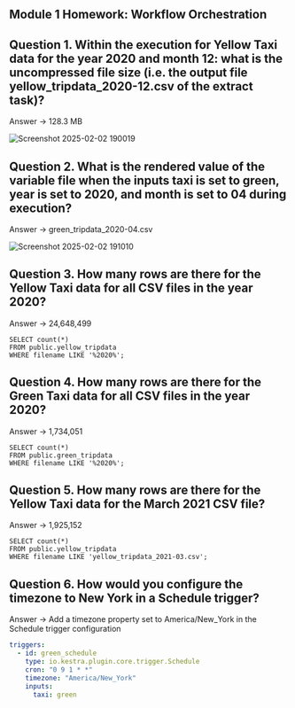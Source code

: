 ## Module 1 Homework: Workflow Orchestration

## Question 1. Within the execution for Yellow Taxi data for the year 2020 and month 12: what is the uncompressed file size (i.e. the output file yellow_tripdata_2020-12.csv of the extract task)?

Answer -> 128.3 MB

![Screenshot 2025-02-02 190019](https://github.com/user-attachments/assets/489d1291-a454-4072-b53f-d422d8537bbf)

## Question 2. What is the rendered value of the variable file when the inputs taxi is set to green, year is set to 2020, and month is set to 04 during execution?

Answer -> green_tripdata_2020-04.csv

![Screenshot 2025-02-02 191010](https://github.com/user-attachments/assets/1e90386e-2b1a-4fd8-887f-a27ab23d93b5)

## Question 3. How many rows are there for the Yellow Taxi data for all CSV files in the year 2020?
Answer -> 24,648,499
```postgres
SELECT count(*) 
FROM public.yellow_tripdata
WHERE filename LIKE '%2020%';
```

## Question 4. How many rows are there for the Green Taxi data for all CSV files in the year 2020?

Answer -> 1,734,051
```postgres
SELECT count(*) 
FROM public.green_tripdata
WHERE filename LIKE '%2020%';
```

## Question 5. How many rows are there for the Yellow Taxi data for the March 2021 CSV file?
Answer -> 1,925,152
```postgres
SELECT count(*) 
FROM public.yellow_tripdata
WHERE filename LIKE 'yellow_tripdata_2021-03.csv';
```

## Question 6. How would you configure the timezone to New York in a Schedule trigger?

Answer -> Add a timezone property set to America/New_York in the Schedule trigger configuration

```yaml
triggers:
  - id: green_schedule
    type: io.kestra.plugin.core.trigger.Schedule
    cron: "0 9 1 * *"
    timezone: "America/New_York"
    inputs:
      taxi: green
```
